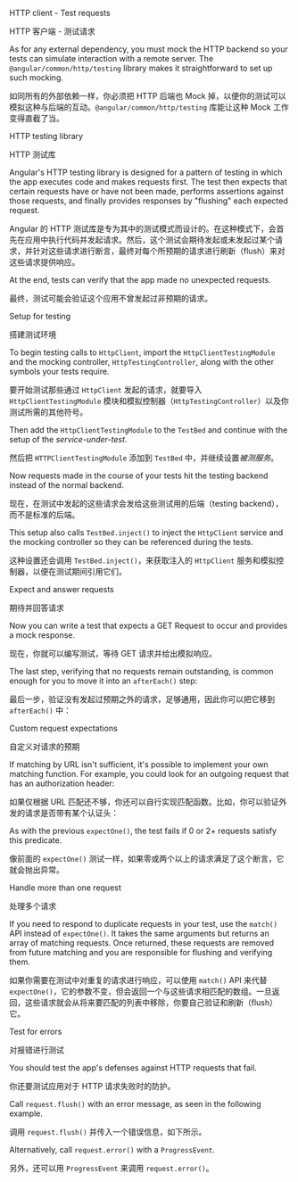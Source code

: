 HTTP client - Test requests

HTTP 客户端 - 测试请求

As for any external dependency, you must mock the HTTP backend so your tests can simulate interaction with a remote server.
The `@angular/common/http/testing` library makes it straightforward to set up such mocking.

如同所有的外部依赖一样，你必须把 HTTP 后端也 Mock 掉，以便你的测试可以模拟这种与后端的互动。`@angular/common/http/testing` 库能让这种 Mock 工作变得直截了当。

HTTP testing library

HTTP 测试库

Angular's HTTP testing library is designed for a pattern of testing in which the app executes code and makes requests first.
The test then expects that certain requests have or have not been made, performs assertions against those requests, and finally provides responses by "flushing" each expected request.

Angular 的 HTTP 测试库是专为其中的测试模式而设计的。在这种模式下，会首先在应用中执行代码并发起请求。然后，这个测试会期待发起或未发起过某个请求，并针对这些请求进行断言，最终对每个所预期的请求进行刷新（flush）来对这些请求提供响应。

At the end, tests can verify that the app made no unexpected requests.

最终，测试可能会验证这个应用不曾发起过非预期的请求。

Setup for testing

搭建测试环境

To begin testing calls to `HttpClient`, import the `HttpClientTestingModule` and the mocking controller, `HttpTestingController`, along with the other symbols your tests require.

要开始测试那些通过 `HttpClient` 发起的请求，就要导入 `HttpClientTestingModule` 模块和模拟控制器（`HttpTestingController`）以及你测试所需的其他符号。

Then add the `HttpClientTestingModule` to the `TestBed` and continue with the setup of the *service-under-test*.

然后把 `HTTPClientTestingModule` 添加到 `TestBed` 中，并继续设置*被测服务*。

Now requests made in the course of your tests hit the testing backend instead of the normal backend.

现在，在测试中发起的这些请求会发给这些测试用的后端（testing backend），而不是标准的后端。

This setup also calls `TestBed.inject()` to inject the `HttpClient` service and the mocking controller so they can be referenced during the tests.

这种设置还会调用 `TestBed.inject()`，来获取注入的 `HttpClient` 服务和模拟控制器，以便在测试期间引用它们。

Expect and answer requests

期待并回答请求

Now you can write a test that expects a GET Request to occur and provides a mock response.

现在，你就可以编写测试，等待 GET 请求并给出模拟响应。

The last step, verifying that no requests remain outstanding, is common enough for you to move it into an `afterEach()` step:

最后一步，验证没有发起过预期之外的请求，足够通用，因此你可以把它移到 `afterEach()` 中：

Custom request expectations

自定义对请求的预期

If matching by URL isn't sufficient, it's possible to implement your own matching function.
For example, you could look for an outgoing request that has an authorization header:

如果仅根据 URL 匹配还不够，你还可以自行实现匹配函数。比如，你可以验证外发的请求是否带有某个认证头：

As with the previous `expectOne()`, the test fails if 0 or 2+ requests satisfy this predicate.

像前面的 `expectOne()` 测试一样，如果零或两个以上的请求满足了这个断言，它就会抛出异常。

Handle more than one request

处理多个请求

If you need to respond to duplicate requests in your test, use the `match()` API instead of `expectOne()`.
It takes the same arguments but returns an array of matching requests.
Once returned, these requests are removed from future matching and you are responsible for flushing and verifying them.

如果你需要在测试中对重复的请求进行响应，可以使用 `match()` API 来代替 `expectOne()`，它的参数不变，但会返回一个与这些请求相匹配的数组。一旦返回，这些请求就会从将来要匹配的列表中移除，你要自己验证和刷新（flush）它。

Test for errors

对报错进行测试

You should test the app's defenses against HTTP requests that fail.

你还要测试应用对于 HTTP 请求失败时的防护。

Call `request.flush()` with an error message, as seen in the following example.

调用 `request.flush()` 并传入一个错误信息，如下所示。

Alternatively, call `request.error()` with a `ProgressEvent`.

另外，还可以用 `ProgressEvent` 来调用 `request.error()`。
